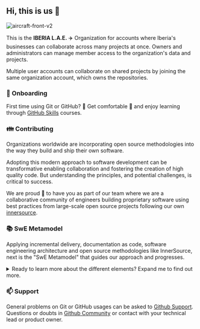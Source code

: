 ## Hi, this is us :clap:

![aircraft-front-v2](https://github.com/Iberia-Ent/.github/assets/87304455/d57fed39-6633-4c96-9923-f3d5704a9e73)

This is the **IBERIA L.A.E.** :airplane: Organization for accounts where Iberia's businesses can collaborate across many projects at once. Owners and administrators can manage member access to the organization's data and projects.

Multiple user accounts can collaborate on shared projects by joining the same organization account, which owns the repositories.

### :office: Onboarding

First time using Git or GitHub? :eyes: Get comfortable :seat: and enjoy learning through [GitHub Skills](https://skills.github.com/) courses.

### :family: Contributing

Organizations worldwide are incorporating open source methodologies into the way they build and ship their own software.

Adopting this modern approach to software development can be transformative enabling collaboration and fostering the creation of high quality code. But understanding the principles, and potential challenges, is critical to success.

We are proud :confetti_ball: to have you as part of our team where we are a collaborative community of engineers building proprietary software using best practices from large-scale open source projects following our own [innersource](https://github.com/Iberia-Ent/software-engineering--innersource#readme). 

### :books: SwE Metamodel
Applying incremental delivery, documentation as code, software engineering architecture and open source methodologies like InnerSource, next is the "SwE Metamodel" that guides our approach and progresses.

<details><summary>Ready to learn more about the different elements? Expand me to find out more.</summary>
<p>

<p align="center"><img src="./images/strategy-resources-resources.drawio.svg"></p>

#### Software Principles
Its objectives are to guide engineers, help them to make decisions aligned with our thinking, also to share our principles with colleagues beyond our Technical Profession (business, users, customers...) to help them understand why we make the decisions that we do. [Software Principles repository](https://github.com/Iberia-Ent/software-engineering--principles#readme).

#### Cultural Manifest
We need to define a set of values and behaviours that we want to promote in our organization. [Cultural Manifest repository](https://github.com/Iberia-Ent/software-engineering--cultural-manifesto#readme)

#### Software Standards
We need to enable interoperability between different systems and components created by different developers and to encourage common practices and standardized conventions. [Software Standards repository](https://github.com/Iberia-Ent/software-engineering--standards#readme).

- ##### [Innersource Standards](https://github.com/Iberia-Ent/software-engineering--innersource--standards#innersource-in-iberia): Repository that explain the way to start working in projects at Iberia organization using our innersource.
- ##### [Workflows Standards](https://github.com/Iberia-Ent/software-engineering--workflows--standards#workflows): In this repository you can find how to work with workflows, naming convention and some commons workflows.
- ##### [Aws Standards](https://github.com/Iberia-Ent/software-engineering--aws--standards#aws): In this repository you can find the accounts types and how to create AWS accounts.
- ##### [Runners Standards](https://github.com/Iberia-Ent/software-engineering--runners--standards#runners): In this repository you can find how to work with your self-hosted runners, naming convention and how create a new one.
- ##### [Actions Standards](https://github.com/Iberia-Ent/software-engineering--actions--standards#action): In this repository you can find how to work with actions, naming convention and some commons actions.
- ##### [Terraform Standards](https://github.com/Iberia-Ent/software-engineering--terraform--standards#terraform): In this repository you can find how to work with terraform, naming convention, workflows defined and some commons terraform modules.
- ##### [Templates Standards](https://github.com/Iberia-Ent/software-engineering--templates--standards#templates): In this repository you can find how to work with templates, naming convention, how create a new one and some commons templates.
- ##### [Delivery Journey Model Standards](https://github.com/Iberia-Ent/software-engineering--delivery-journey-model--standards#product-delivery-journey): In this repository you can find the delivery journey model for legacy applications and new products.

#### Reference Architecture
Following the previously defined framework, principles and standards, we define our High Level Reference Architecture for each business domain. We stablish a common development, infrastructure and execution architecture (high level).

Find an example of this type of [repository](https://github.com/Iberia-Ent/software-engineering--digital-portal-experience--reference-architecture#readme).

#### Best Practices
Source of True and best practices in a specific technology gathered from experiences, "trial and error” and official documentation research, ready-to-adopt.

Find an example of this type of [repository](https://github.com/Iberia-Ent/software-engineering--iac--terraform--best-practices).

#### Getting Started
Starting projects for a specific technology, focusing on Best Practises with integrated examples ready-to-use. You don’t need to start from scratch. 

Find an example of this type of [repository](https://github.com/Iberia-Ent/software-engineering--monitoring--getting-started).

> Find more information about how to create a repository follownig this model in [repository](https://github.com/Iberia-Ent/software-engineering--innersource/blob/main/pages/repositories.md#types-of-repositories) section.        

</p>
</details>

### :mailbox: Support

General problems on Git or GitHub usages can be asked to [Github Support](https://support.github.com/). Questions or doubts in [Github Community](https://github.community/) or contact with your technical lead or product owner.
